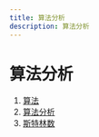 ```yaml
---
title: 算法分析
description: 算法分析
---
```


# 算法分析

1. [算法](./algorithm.md)
2. [算法分析](./algorithm-analysis.md)
3. [斯特林数](./stirling-s-approximation.md)
